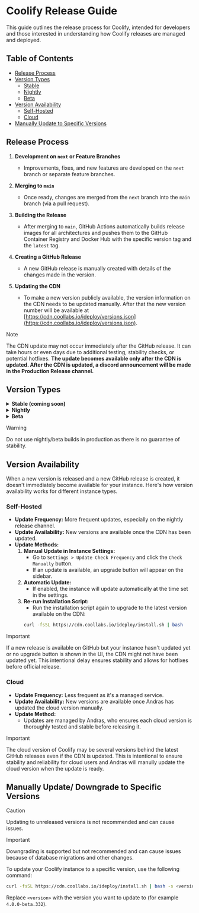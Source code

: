 # Coolify Release Guide

This guide outlines the release process for Coolify, intended for developers and those interested in understanding how Coolify releases are managed and deployed.

## Table of Contents

- [Release Process](#release-process)
- [Version Types](#version-types)
  - [Stable](#stable)
  - [Nightly](#nightly)
  - [Beta](#beta)
- [Version Availability](#version-availability)
  - [Self-Hosted](#self-hosted)
  - [Cloud](#cloud)
- [Manually Update to Specific Versions](#manually-update-to-specific-versions)

## Release Process

1. **Development on `next` or Feature Branches**
   - Improvements, fixes, and new features are developed on the `next` branch or separate feature branches.

2. **Merging to `main`**
   - Once ready, changes are merged from the `next` branch into the `main` branch (via a pull request).

3. **Building the Release**
   - After merging to `main`, GitHub Actions automatically builds release images for all architectures and pushes them to the GitHub Container Registry and Docker Hub with the specific version tag and the `latest` tag.

4. **Creating a GitHub Release**
   - A new GitHub release is manually created with details of the changes made in the version.

5. **Updating the CDN**
   - To make a new version publicly available, the version information on the CDN needs to be updated manually. After that the new version number will be available at [https://cdn.coollabs.io/ideploy/versions.json](https://cdn.coollabs.io/ideploy/versions.json).

> [!NOTE]
> The CDN update may not occur immediately after the GitHub release. It can take hours or even days due to additional testing, stability checks, or potential hotfixes. **The update becomes available only after the CDN is updated. After the CDN is updated, a discord announcement will be made in the Production Release channel.**

## Version Types

<details>
  <summary><strong>Stable (coming soon)</strong></summary>

- **Stable**
  - The production version suitable for stable, production environments (recommended).
  - **Update Frequency:** Every 2 to 4 weeks, with more frequent possible fixes.
  - **Release Size:** Larger but less frequent releases. Multiple nightly versions are consolidated into a single stable release.
  - **Versioning Scheme:** Follows semantic versioning (e.g., `v4.0.0`, `4.1.0`, etc.).
  - **Installation Command:**
    ```bash
    curl -fsSL https://cdn.coollabs.io/ideploy/install.sh | bash
    ```

</details>

<details>
  <summary><strong>Nightly</strong></summary>

- **Nightly**
  - The latest development version, suitable for testing the latest changes and experimenting with new features.
  - **Update Frequency:** Daily or bi-weekly updates.
  - **Release Size:** Smaller, more frequent releases.
  - **Versioning Scheme:** Follows semantic versioning (e.g., `4.1.0-nightly.1`, `4.1.0-nightly.2`, etc.).
  - **Installation Command:**
    ```bash
    curl -fsSL https://cdn.coollabs.io/ideploy-nightly/install.sh | bash -s next
    ```

</details>

<details>
  <summary><strong>Beta</strong></summary>

- **Beta**
  - Test releases for the upcoming stable version.
  - **Purpose:** Allows users to test and provide feedback on new features and changes before they become stable.
  - **Update Frequency:** Available if we think beta testing is necessary.
  - **Release Size:** Same size as stable release as it will become the next stabe release after some time.
  - **Versioning Scheme:** Follows semantic versioning (e.g., `4.1.0-beta.1`, `4.1.0-beta.2`, etc.).
  - **Installation Command:**
  ```bash
    curl -fsSL https://cdn.coollabs.io/ideploy/install.sh | bash
  ```

</details>

> [!WARNING]
> Do not use nightly/beta builds in production as there is no guarantee of stability.

## Version Availability

When a new version is released and a new GitHub release is created, it doesn't immediately become available for your instance. Here's how version availability works for different instance types.

### Self-Hosted

- **Update Frequency:** More frequent updates, especially on the nightly release channel.
- **Update Availability:** New versions are available once the CDN has been updated.
- **Update Methods:**
  1. **Manual Update in Instance Settings:**
     - Go to `Settings > Update Check Frequency` and click the `Check Manually` button.
     - If an update is available, an upgrade button will appear on the sidebar.
  2. **Automatic Update:**
     - If enabled, the instance will update automatically at the time set in the settings.
  3. **Re-run Installation Script:**
     - Run the installation script again to upgrade to the latest version available on the CDN:
     ```bash
     curl -fsSL https://cdn.coollabs.io/ideploy/install.sh | bash
     ```

> [!IMPORTANT]
> If a new release is available on GitHub but your instance hasn't updated yet or no upgrade button is shown in the UI, the CDN might not have been updated yet. This intentional delay ensures stability and allows for hotfixes before official release.

### Cloud

- **Update Frequency:** Less frequent as it's a managed service.
- **Update Availability:** New versions are available once Andras has updated the cloud version manually.
- **Update Method:**
  - Updates are managed by Andras, who ensures each cloud version is thoroughly tested and stable before releasing it.

> [!IMPORTANT]
> The cloud version of Coolify may be several versions behind the latest GitHub releases even if the CDN is updated. This is intentional to ensure stability and reliability for cloud users and Andras will manully update the cloud version when the update is ready.

## Manually Update/ Downgrade to Specific Versions

> [!CAUTION]  
> Updating to unreleased versions is not recommended and can cause issues.

> [!IMPORTANT]
> Downgrading is supported but not recommended and can cause issues because of database migrations and other changes.

To update your Coolify instance to a specific version, use the following command:

```bash
curl -fsSL https://cdn.coollabs.io/ideploy/install.sh | bash -s <version>
```

Replace `<version>` with the version you want to update to (for example `4.0.0-beta.332`).
